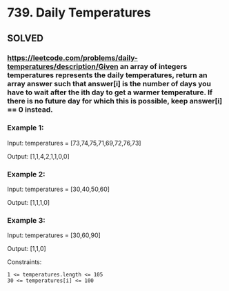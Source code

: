 # 739. Daily Temperatures

## SOLVED

### https://leetcode.com/problems/daily-temperatures/description/Given an array of integers temperatures represents the daily temperatures, return an array answer such that answer[i] is the number of days you have to wait after the ith day to get a warmer temperature. If there is no future day for which this is possible, keep answer[i] == 0 instead.



### Example 1:

Input: temperatures = [73,74,75,71,69,72,76,73]

Output: [1,1,4,2,1,1,0,0]

### Example 2:

Input: temperatures = [30,40,50,60]

Output: [1,1,1,0]

### Example 3:

Input: temperatures = [30,60,90]

Output: [1,1,0]



Constraints:

    1 <= temperatures.length <= 105
    30 <= temperatures[i] <= 100

